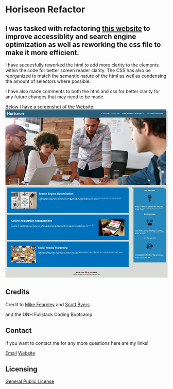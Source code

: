 # Horiseon Refactor

## I was tasked with refactoring [this website](https://taylorgonz.github.io/Refactor/) to improve accessiblity and search engine optimization as well as reworking the css file to make it more efficient.

I have succesfully reworked the html to add more clarity to the elements within the code for better screen reader clarity. The CSS has also be reorganized to match the semantic nature
of the html as well as condensing the amount of selectors where possible. 

I have also made comments to both the html and css for better clarity for any future changes that may need to be made.

Below I have a screenshot of the Website.
![alt text](Develop/images/Horiseon.png)


## Credits
Credit to [Mike Fearnley](https://michaelfearnley.com/) and [Scott Byers](https://github.com/switch120)

and the UNH Fullstack Coding Bootcamp

## Contact

if you want to contact me for any more questions here are my links!

[Email](hello@taylorgonz.com)
[Website](http://www.taylorgonz.com)

## Licensing
 [General Public License](https://opensource.org/licenses/GPL-2.0)
